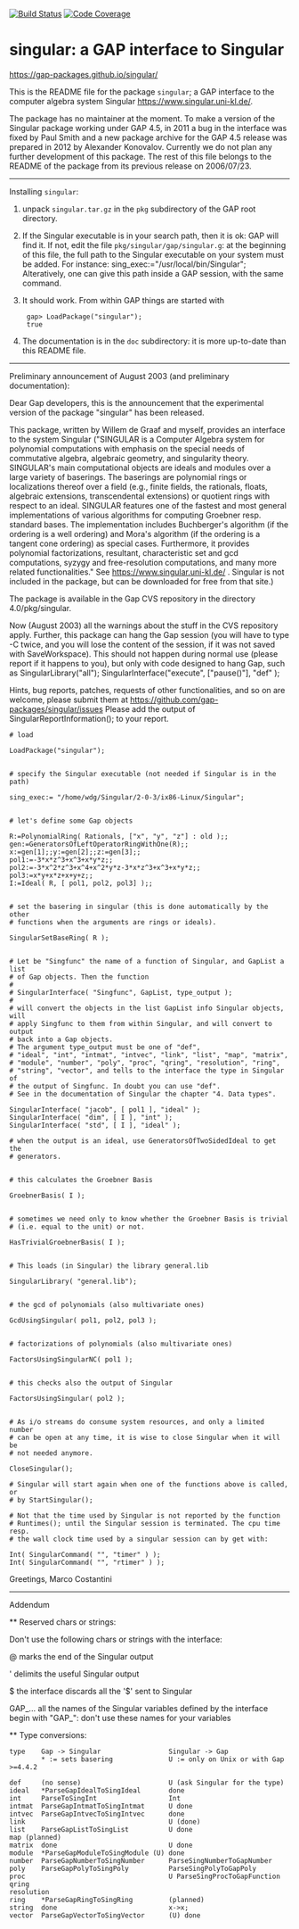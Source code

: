 [![Build Status](https://travis-ci.org/gap-packages/singular.svg)](https://travis-ci.org/gap-packages/singular)
[![Code Coverage](https://codecov.io/github/gap-packages/singular/coverage.svg)](https://codecov.io/gh/gap-packages/singular)

# singular: a GAP interface to Singular

<https://gap-packages.github.io/singular/>
   
This is the README file for the package `singular`; a GAP interface
to the computer algebra system Singular <https://www.singular.uni-kl.de/>.

The package has no maintainer at the moment. To make a version of the 
Singular package working under GAP 4.5, in 2011 a bug in the interface was
fixed by Paul Smith and a new package archive for the GAP 4.5 release was 
prepared in 2012 by Alexander Konovalov. Currently we do not plan any 
further development of this package. The rest of this file belongs to the 
README of the package from its previous release on 2006/07/23.

------------------------------------------------------------------------------

Installing `singular`:

1. unpack `singular.tar.gz` in the `pkg` subdirectory of the GAP root
   directory.

2. If the Singular executable is in your search path, then it is ok: GAP
   will find it. If not, edit the file `pkg/singular/gap/singular.g`: at
   the beginning of this file, the full path to the Singular executable
   on your system must be added. For instance:
   sing_exec:="/usr/local/bin/Singular";
   Alteratively, one can give this path inside a GAP session, with the
   same command.

3. It should work. From within GAP things are started with

        gap> LoadPackage("singular");
        true

4. The documentation is in the `doc` subdirectory: it is more up-to-date 
   than this README file.


------------------------------------------------------------------------------


Preliminary announcement of August 2003 (and preliminary documentation):

Dear Gap developers,
this is the announcement that the experimental version of the package
"singular" has been released.

This package, written by Willem de Graaf and myself, provides an interface
to the system Singular ("SINGULAR is a Computer Algebra system for
polynomial computations with emphasis on the special needs of commutative
algebra, algebraic geometry, and singularity theory.
SINGULAR's main computational objects are ideals and modules over a large
variety of baserings. The baserings are polynomial rings or localizations
thereof over a field (e.g., finite fields, the rationals, floats,
algebraic extensions, transcendental extensions) or quotient rings with
respect to an ideal.
SINGULAR features one of the fastest and most general implementations of
various algorithms for computing Groebner resp. standard bases. The
implementation includes Buchberger's algorithm (if the ordering is a well
ordering) and Mora's algorithm (if the ordering is a tangent cone
ordering) as special cases. Furthermore, it provides polynomial
factorizations, resultant, characteristic set and gcd computations, syzygy
and free-resolution computations, and many more related functionalities."
See https://www.singular.uni-kl.de/ . Singular is not included in the
package, but can be downloaded for free from that site.)

The package is available in the Gap CVS repository in the directory
4.0/pkg/singular.

Now (August 2003) all the warnings about the stuff in the CVS repository
apply. Further, this package can hang the Gap session (you will have to
type <ctrl>-C twice, and you will lose the content of the session, if it
was not saved with SaveWorkspace). This should not happen during normal
use (please report if it happens to you), but only with code designed to
hang Gap, such as
SingularLibrary("all");
SingularInterface("execute", ["pause()"], "def" );


Hints, bug reports, patches, requests of other functionalities, and so on
are welcome, please submit them at
<https://github.com/gap-packages/singular/issues>
Please add the output of SingularReportInformation(); to your report.

```
# load

LoadPackage("singular");


# specify the Singular executable (not needed if Singular is in the path)

sing_exec:= "/home/wdg/Singular/2-0-3/ix86-Linux/Singular";


# let's define some Gap objects

R:=PolynomialRing( Rationals, ["x", "y", "z"] : old );;
gen:=GeneratorsOfLeftOperatorRingWithOne(R);;
x:=gen[1];;y:=gen[2];;z:=gen[3];;
pol1:=-3*x*z^3+x^3+x*y*z;;
pol2:=-3*x^2*z^3+x^4+x^2*y*z-3*x*z^3+x^3+x*y*z;;
pol3:=x*y+x*z+x+y+z;;
I:=Ideal( R, [ pol1, pol2, pol3] );;


# set the basering in singular (this is done automatically by the other
# functions when the arguments are rings or ideals).

SingularSetBaseRing( R );


# Let be "Singfunc" the name of a function of Singular, and GapList a list
# of Gap objects. Then the function
#
# SingularInterface( "Singfunc", GapList, type_output );
#
# will convert the objects in the list GapList info Singular objects, will
# apply Singfunc to them from within Singular, and will convert to output
# back into a Gap objects.
# The argument type_output must be one of "def",
# "ideal", "int", "intmat", "intvec", "link", "list", "map", "matrix",
# "module", "number", "poly", "proc", "qring", "resolution", "ring",
# "string", "vector", and tells to the interface the type in Singular of
# the output of Singfunc. In doubt you can use "def".
# See in the documentation of Singular the chapter "4. Data types".

SingularInterface( "jacob", [ pol1 ], "ideal" );
SingularInterface( "dim", [ I ], "int" );
SingularInterface( "std", [ I ], "ideal" );

# when the output is an ideal, use GeneratorsOfTwoSidedIdeal to get the
# generators.


# this calculates the Groebner Basis

GroebnerBasis( I );


# sometimes we need only to know whether the Groebner Basis is trivial
# (i.e. equal to the unit) or not.

HasTrivialGroebnerBasis( I );


# This loads (in Singular) the library general.lib

SingularLibrary( "general.lib");


# the gcd of polynomials (also multivariate ones)

GcdUsingSingular( pol1, pol2, pol3 );


# factorizations of polynomials (also multivariate ones)

FactorsUsingSingularNC( pol1 );


# this checks also the output of Singular

FactorsUsingSingular( pol2 );


# As i/o streams do consume system resources, and only a limited number
# can be open at any time, it is wise to close Singular when it will be
# not needed anymore.

CloseSingular();

# Singular will start again when one of the functions above is called, or
# by StartSingular();

# Not that the time used by Singular is not reported by the function 
# Runtimes(); until the Singular session is terminated. The cpu time resp. 
# the wall clock time used by a singular session can by get with:

Int( SingularCommand( "", "timer" ) );
Int( SingularCommand( "", "rtimer" ) );
```


Greetings,
Marco Costantini

------------------------------------------------------------------------------

Addendum

** Reserved chars or strings:

Don't use the following chars or strings with the interface:

@	marks the end of the Singular output

'	delimits the useful Singular output 

$	the interface discards all the '$' sent to Singular

GAP_...	all the names of the Singular variables defined by the interface 
	begin with "GAP_": don't use these names for your variables




** Type conversions:

```
type    Gap -> Singular                 Singular -> Gap
        * := sets basering              U := only on Unix or with Gap >=4.4.2

def     (no sense)                      U (ask Singular for the type)
ideal   *ParseGapIdealToSingIdeal       done
int     ParseToSingInt                  Int
intmat  ParseGapIntmatToSingIntmat      U done
intvec  ParseGapIntvecToSingIntvec      done
link                                    U (done)
list    ParseGapListToSingList          U done
map	(planned)
matrix  done                            U done
module	*ParseGapModuleToSingModule	(U) done
number  ParseGapNumberToSingNumber      ParseSingNumberToGapNumber
poly    ParseGapPolyToSingPoly          ParseSingPolyToGapPoly
proc                                    U ParseSingProcToGapFunction
qring
resolution
ring    *ParseGapRingToSingRing         (planned)
string  done                            x->x;
vector  ParseGapVectorToSingVector      (U) done
```
